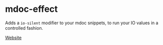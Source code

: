 # mdoc-effect

Adds a `io-silent` modifier to your mdoc snippets, to run your IO values in a controlled fashion.

[Website](https://mdoc-effect.indoorvivants.com)
